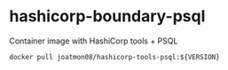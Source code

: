 # hashicorp-boundary-psql

Container image with HashiCorp tools + PSQL

```shell
docker pull joatmon08/hashicorp-tools-psql:${VERSION}
```
